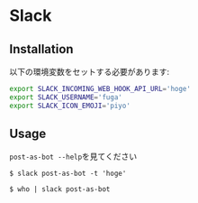 # Slack
## Installation
以下の環境変数をセットする必要があります:

```sh
export SLACK_INCOMING_WEB_HOOK_API_URL='hoge'
export SLACK_USERNAME='fuga'
export SLACK_ICON_EMOJI='piyo'
```

## Usage
`post-as-bot --help`を見てください

```shell-session
$ slack post-as-bot -t 'hoge'

$ who | slack post-as-bot
```
